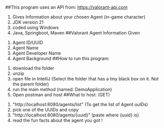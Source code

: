 ##This program uses an API from: https://valorant-api.com
>>
1. Gives Information about your chosen Agent (in-game character)
2. JDK version 21
3. coded using Windows
4. Java, Springboot, Maven
##Valorant Agent Information Given
>>
1. Agent ID/UUID
2. Agent Name
3. Agent Developer Name
4. Agent Background
##How to run this program:
>>
1. download the folder
2. unzip
3. open file in IntelliJ (Select the folder that has a tiny black box on it. Not the parent folder)
4. run the main method (named: DemoApplication)
5. Open postman and host
##What to host: (GET)
>>
1. "http://localhost:8080/agents/list" (To get the list of Agent uuIDs)
2. pick one of the UUIDs and copy
3. "http://localhost:8080/agents/{uuid}" (paste where {uuid} is}
4. read the fun facts about the agent you got !
